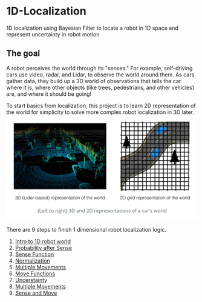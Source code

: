 # 1D-Localization
1D localization using Bayesian Filter to locate a robot in 1D space and represent uncertainty in robot motion

## The goal
A robot perceives the world through its "senses." For example, self-driving cars use video, radar, and Lidar, to observe the world around them. As cars gather data, they build up a 3D world of observations that tells the car where it is, where other objects (like trees, pedestrians, and other vehicles) are, and where it should be going!

To start basics from localization, this project is to learn 2D representation of the world for simplicity to solve more complex robot localization in 3D later. 
![Lidar](images/lidar.png)

There are 9 steps to finish 1 dimensional robot localization logic. 
1. [Intro to 1D robot world](1.%201D%20Robot%20World.ipynb)
2. [Probability after Sense](2.%20Probability%20After%20Sense.ipynb)
3. [Sense Function](3.%20Sense%20Function.ipynb)
4. [Normalization](4.%20Normalized%20Sense%20Function.ipynb)
5. [Multiple Movements](5.%20Multiple%20Measurements.ipynb)
6. [Move Functions](6.%20Move%20Function.ipynb)
7. [Uncerstainty](7.%20Inexact%20Move%20Function.ipynb)
8. [Multiple Movements](8.%20Multiple%20Movements.ipynb)
9. [Sense and Move](9.%20Sense%20and%20Move.ipynb)
